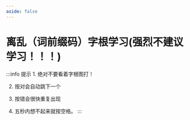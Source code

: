 ```yaml
---
aside: false
---
```

<script setup>
import Train from "../components/train/TrainZigen.vue"
import {high} from "./high.ts"
</script>
# 离乱（词前缀码）字根学习(强烈不建议学习！！！)
<Train zigenFont = "TumanPUA" zigenJson="/ll/zigen.json" :high trainBoth hasClass/>
:::info 提示
1. 绝对不要看着字根图打！

2. 按对会自动跳下一个

3. 按错会很快重复出现

4. 五秒内想不起来就按空格。
:::

